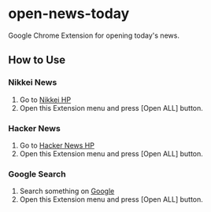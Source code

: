 # open-news-today
Google Chrome Extension for opening today's news.

## How to Use
### Nikkei News
1. Go to [Nikkei HP](https://www.nikkei.com/)
1. Open this Extension menu and press [Open ALL] button.

### Hacker News
1. Go to [Hacker News HP](https://news.ycombinator.com/)
1. Open this Extension menu and press [Open ALL] button.

### Google Search
1. Search something on [Google](https://www.google.com/)
1. Open this Extension menu and press [Open ALL] button.
